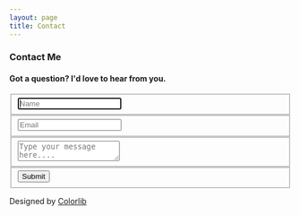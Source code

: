 ```yaml
---
layout: page
title: Contact
---
```

<div class="container">  
  <form id="contact" action="https://formspree.io/dandie.illustration@gmail.com" method="post">
    <h3>Contact Me</h3>
    <h4>Got a question? I'd love to hear from you.</h4>
    <fieldset>
      <input placeholder="Name" type="text" tabindex="1" required autofocus name="name">
    </fieldset>
    <fieldset>
      <input placeholder="Email" type="email" tabindex="2" required name="_replyto">
    </fieldset>
    <fieldset>
      <textarea placeholder="Type your message here...." tabindex="5" required name="message"></textarea>
    </fieldset>
    <fieldset>
      <button name="submit" type="submit" id="contact-submit" data-submit="...Sending" value="Send">Submit</button>
    </fieldset>
    <p class="copyright">Designed by <a href="https://colorlib.com" target="_blank" title="Colorlib">Colorlib</a></p>
  </form>